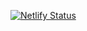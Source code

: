 [![Netlify Status](https://api.netlify.com/api/v1/badges/5c9d3bed-eb41-42e4-840d-5c82e4d0f21e/deploy-status)](https://app.netlify.com/sites/teamspeak/deploys)